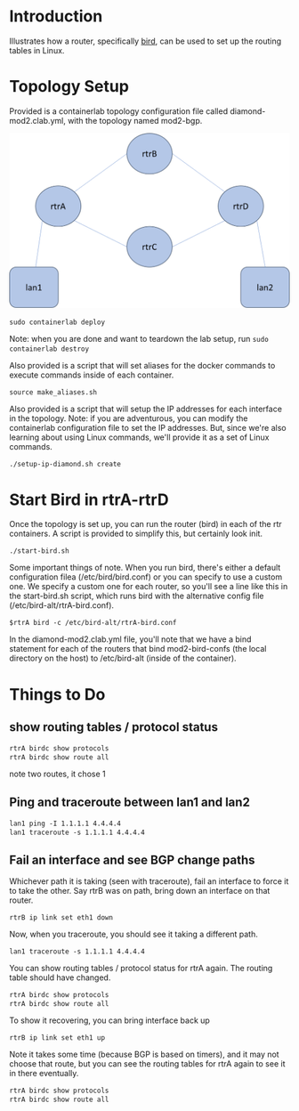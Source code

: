 # Introduction

Illustrates how a router, specifically [bird](https://bird.network.cz/), can be used to set up the routing tables in Linux.

# Topology Setup

Provided is a containerlab topology configuration file called diamond-mod2.clab.yml, with the topology named mod2-bgp.

![Topology](img/mod2-demo2-bgp-topo.png)

```
sudo containerlab deploy
```
Note: when you are done and want to teardown the lab setup, run `sudo containerlab destroy`

Also provided is a script that will set aliases for the docker commands to execute commands inside of each container.

```
source make_aliases.sh
```

Also provided is a script that will setup the IP addresses for each interface in the topology.  Note: if you are adventurous, you can modify the containerlab configuration file to set the IP addresses.  But, since we're also learning about using Linux commands, we'll provide it as a set of Linux commands. 

```
./setup-ip-diamond.sh create
```


# Start Bird in rtrA-rtrD

Once the topology is set up, you can run the router (bird) in each of the rtr containers.  A script is provided to simplify this, but certainly look init.

```
./start-bird.sh
```

Some important things of note.  When you run bird, there's either a default configuration filea (/etc/bird/bird.conf) or you can specify to use a custom one.  We specify a custom one for each router, so you'll see a line like this in the start-bird.sh script, which runs bird with the alternative config file (/etc/bird-alt/rtrA-bird.conf).

```
$rtrA bird -c /etc/bird-alt/rtrA-bird.conf
```

In the diamond-mod2.clab.yml file, you'll note that we have a bind statement for each of the routers that bind mod2-bird-confs (the local directory on the host) to /etc/bird-alt (inside of the container).


# Things to Do

## show routing tables / protocol status

```
rtrA birdc show protocols
rtrA birdc show route all
```

note two routes, it chose 1


## Ping and traceroute between lan1 and lan2
```
lan1 ping -I 1.1.1.1 4.4.4.4
lan1 traceroute -s 1.1.1.1 4.4.4.4
```

## Fail an interface and see BGP change paths

Whichever path it is taking (seen with traceroute), fail an interface to force it to take the other.  Say rtrB was on path, bring down an interface on that router.

```
rtrB ip link set eth1 down
```

Now, when you traceroute, you should see it taking a different path.

```
lan1 traceroute -s 1.1.1.1 4.4.4.4
```

You can show routing tables / protocol status for rtrA again.  The routing table should have changed.
```
rtrA birdc show protocols
rtrA birdc show route all
```

To show it recovering, you can bring interface back up
```
rtrB ip link set eth1 up
```

Note it takes some time (because BGP is based on timers), and it may not choose that route, but you can see the routing tables for rtrA again to see it in there eventually.

```
rtrA birdc show protocols
rtrA birdc show route all
```


